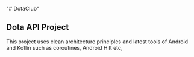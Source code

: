 "# DotaClub" 

## Dota API Project

This project uses clean architecture principles and latest tools of Android and Kotlin such as coroutines, Android Hilt etc,